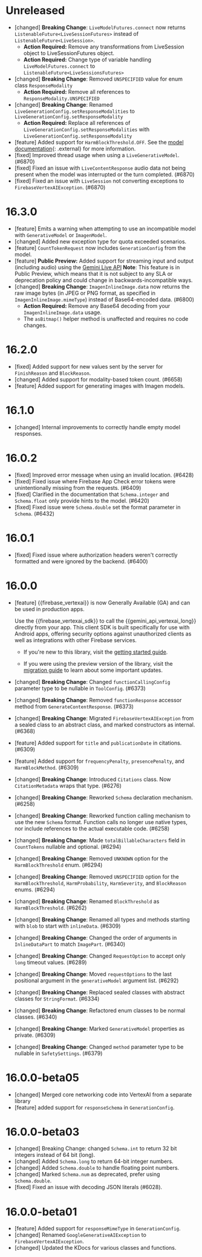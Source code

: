 # Unreleased
* [changed] **Breaking Change**: `LiveModelFutures.connect` now returns `ListenableFuture<LiveSessionFutures>` instead of `ListenableFuture<LiveSession>`.
    * **Action Required:** Remove any transformations from LiveSession object to LiveSessionFutures object. 
    * **Action Required:** Change type of variable handling `LiveModelFutures.connect` to `ListenableFuture<LiveSessionsFutures>`
* [changed] **Breaking Change**: Removed `UNSPECIFIED` value for enum class `ResponseModality`
    * **Action Required:** Remove all references to `ResponseModality.UNSPECIFIED`
* [changed] **Breaking Change**: Renamed `LiveGenerationConfig.setResponseModalities` to `LiveGenerationConfig.setResponseModality`
    * **Action Required:** Replace all references of `LiveGenerationConfig.setResponseModalities` with `LiveGenerationConfig.setResponseModality`
* [feature] Added support for `HarmBlockThreshold.OFF`. See the
  [model documentation](https://cloud.google.com/vertex-ai/generative-ai/docs/multimodal/configure-safety-filters#how_to_configure_content_filters){: .external}
  for more information.
* [fixed] Improved thread usage when using a `LiveGenerativeModel`. (#6870)
* [fixed] Fixed an issue with `LiveContentResponse` audio data not being present when the model was
  interrupted or the turn completed. (#6870)
* [fixed] Fixed an issue with `LiveSession` not converting exceptions to `FirebaseVertexAIException`. (#6870)


# 16.3.0
* [feature] Emits a warning when attempting to use an incompatible model with
  `GenerativeModel` or `ImagenModel`.
* [changed] Added new exception type for quota exceeded scenarios.
* [feature] `CountTokenRequest` now includes `GenerationConfig` from the model.
* [feature] **Public Preview:** Added support for streaming input and output (including audio) using the [Gemini Live API](/docs/vertex-ai/live-api?platform=android)
  **Note**: This feature is in Public Preview, which means that it is not subject to any SLA or deprecation policy and could change in backwards-incompatible ways.
* [changed] **Breaking Change**: `ImagenInlineImage.data` now returns the raw
  image bytes (in JPEG or PNG format, as specified in
  `ImagenInlineImage.mimeType`) instead of Base64-encoded data. (#6800)
    * **Action Required:** Remove any Base64 decoding from your
      `ImagenInlineImage.data` usage.
    * The `asBitmap()` helper method is unaffected and requires no code changes.

# 16.2.0
* [fixed] Added support for new values sent by the server for `FinishReason` and `BlockReason`.
* [changed] Added support for modality-based token count. (#6658)
* [feature] Added support for generating images with Imagen models.

# 16.1.0
* [changed] Internal improvements to correctly handle empty model responses.

# 16.0.2
* [fixed] Improved error message when using an invalid location. (#6428)
* [fixed] Fixed issue where Firebase App Check error tokens were unintentionally missing from the requests. (#6409)
* [fixed] Clarified in the documentation that `Schema.integer` and `Schema.float` only provide hints to the model. (#6420)
* [fixed] Fixed issue were `Schema.double` set the format parameter in `Schema`. (#6432)

# 16.0.1
* [fixed] Fixed issue where authorization headers weren't correctly formatted and were ignored by the backend. (#6400)

# 16.0.0
* [feature] {{firebase_vertexai}} is now Generally Available (GA) and can be
  used in production apps.

  Use the {{firebase_vertexai_sdk}} to call the {{gemini_api_vertexai_long}}
  directly from your app. This client SDK is built specifically for use with
  Android apps, offering security options against unauthorized clients
  as well as integrations with other Firebase services.

    * If you're new to this library, visit the
      [getting started guide](/docs/vertex-ai/get-started?platform=android).

    * If you were using the preview version of the library, visit the
      [migration guide](/docs/vertex-ai/migrate-to-ga?platform=android) to learn
      about some important updates.
* [changed] **Breaking Change**: Changed `functionCallingConfig` parameter type to be nullable in `ToolConfig`. (#6373)
* [changed] **Breaking Change**: Removed `functionResponse` accessor method from `GenerateContentResponse`. (#6373)
* [changed] **Breaking Change**: Migrated `FirebaseVertexAIException` from a sealed class to an abstract class, and marked constructors as internal. (#6368)
* [feature] Added support for `title` and `publicationDate` in citations. (#6309)
* [feature] Added support for `frequencyPenalty`, `presencePenalty`, and `HarmBlockMethod`. (#6309)
* [changed] **Breaking Change**: Introduced `Citations` class. Now `CitationMetadata` wraps that type. (#6276)
* [changed] **Breaking Change**: Reworked `Schema` declaration mechanism. (#6258)
* [changed] **Breaking Change**: Reworked function calling mechanism to use the new `Schema` format. Function calls no longer use native types, nor include references to the actual executable code. (#6258)
* [changed] **Breaking Change**: Made `totalBillableCharacters` field in `CountTokens` nullable and optional. (#6294)
* [changed] **Breaking Change**: Removed `UNKNOWN` option for the `HarmBlockThreshold` enum. (#6294)
* [changed] **Breaking Change**: Removed `UNSPECIFIED` option for the `HarmBlockThreshold`, `HarmProbability`, `HarmSeverity`, and `BlockReason` enums. (#6294)
* [changed] **Breaking Change**: Renamed `BlockThreshold` as `HarmBlockThreshold`. (#6262)
* [changed] **Breaking Change**: Renamed all types and methods starting with `blob` to start with `inlineData`. (#6309)
* [changed] **Breaking Change**: Changed the order of arguments in `InlineDataPart` to match `ImagePart`. (#6340)
* [changed] **Breaking Change**: Changed `RequestOption` to accept only `long` timeout values. (#6289)
* [changed] **Breaking Change**: Moved `requestOptions` to the last positional argument in the `generativeModel` argument list. (#6292)
* [changed] **Breaking Change**: Replaced sealed classes with abstract classes for `StringFormat`. (#6334)
* [changed] **Breaking Change**: Refactored enum classes to be normal classes. (#6340)
* [changed] **Breaking Change**: Marked `GenerativeModel` properties as private. (#6309)
* [changed] **Breaking Change**: Changed `method` parameter type to be nullable in `SafetySettings`. (#6379)

# 16.0.0-beta05
* [changed] Merged core networking code into VertexAI from a separate library
* [feature] added support for `responseSchema` in `GenerationConfig`.

# 16.0.0-beta03
* [changed] Breaking Change: changed `Schema.int` to return 32 bit integers instead of 64 bit (long).
* [changed] Added `Schema.long` to return 64-bit integer numbers.
* [changed] Added `Schema.double` to handle floating point numbers.
* [changed] Marked `Schema.num` as deprecated, prefer using `Schema.double`.
* [fixed] Fixed an issue with decoding JSON literals (#6028).

# 16.0.0-beta01
* [feature] Added support for `responseMimeType` in `GenerationConfig`.
* [changed] Renamed `GoogleGenerativeAIException` to `FirebaseVertexAIException`.
* [changed] Updated the KDocs for various classes and functions.

